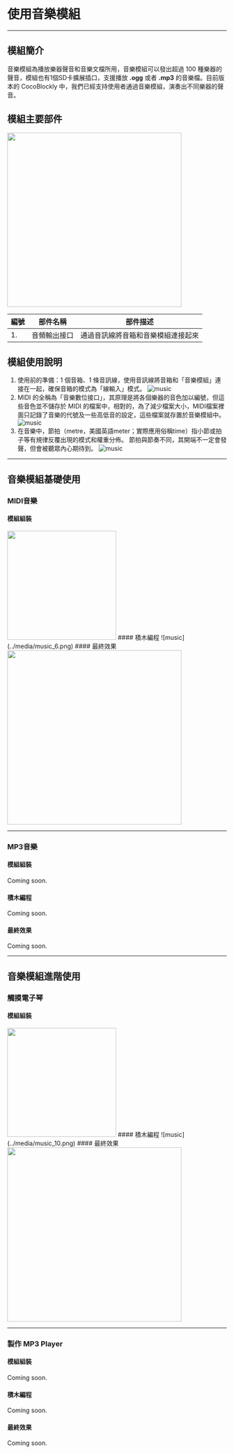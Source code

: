 # 使用音樂模組

---

## 模組簡介
音樂模組為播放樂器聲音和音樂文檔所用，音樂模組可以發出超過 100 種樂器的聲音，模組也有1個SD卡擴展插口，支援播放 **.ogg** 或者 **.mp3** 的音樂檔。目前版本的 CocoBlockly 中，我們已經支持使用者通過音樂模組，演奏出不同樂器的聲音。
## 模組主要部件
<img src="../media/music_1.jpg" width="400"/>

| 編號 | 部件名稱     | 部件描述                           |
| ---- | ------------ | ---------------------------------- |
| 1.   | 音頻輸出接口 | 通過音訊線將音箱和音樂模組連接起來 |

## 模組使用說明
1. 使用前的準備：1 個音箱、1 條音訊線，使用音訊線將音箱和「音樂模組」連接在一起，確保音箱的模式為「線輸入」模式。
   ![music](../media/music_2.png)
2. MIDI 的全稱為「音樂數位接口」，其原理是將各個樂器的音色加以編號，但這些音色並不儲存於 MIDI 的檔案中，相對的，為了減少檔案大小，MIDI檔案裡面只記錄了音樂的代號及一些高低音的設定，這些檔案就存置於音樂模組中。
   ![music](../media/music_3.png)
3. 在音樂中，節拍（metre，美國英語meter；實際應用俗稱time）指小節或拍子等有規律反覆出現的模式和權重分佈。 節拍與節奏不同，其開端不一定會發聲，但會被聽眾內心期待到。
   ![music](../media/music_4.png)

---

##  音樂模組基礎使用
### MIDI音樂
#### 模組組裝
<img src="../media/music_5.jpg" width="250"/>
#### 積木編程
![music](../media/music_6.png)
#### 最終效果
<img src="../media/music_7.png" width="400"/>

---

### MP3音樂
#### 模組組裝
Coming soon.
#### 積木編程
Coming soon.
#### 最終效果
Coming soon.

---

##  音樂模組進階使用
### 觸摸電子琴
#### 模組組裝
<img src="../media/music_8.jpg" width="250"/>
#### 積木編程
![music](../media/music_10.png)
#### 最終效果
<img src="../media/music_9.png" width="400"/>

---

### 製作 MP3 Player
#### 模組組裝
Coming soon.
#### 積木編程
Coming soon.
#### 最終效果
Coming soon.
